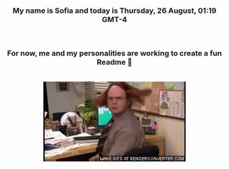 


<div align="center">
<h3 >My name is Sofia and today is Thursday, 26 August, 01:19 GMT-4</h3><br>
<h3 >For now, me and my personalities are working to create a fun Readme 👋
</h3><br>
<img src='img/dwight.gif' alt='working...'/>
</div>
